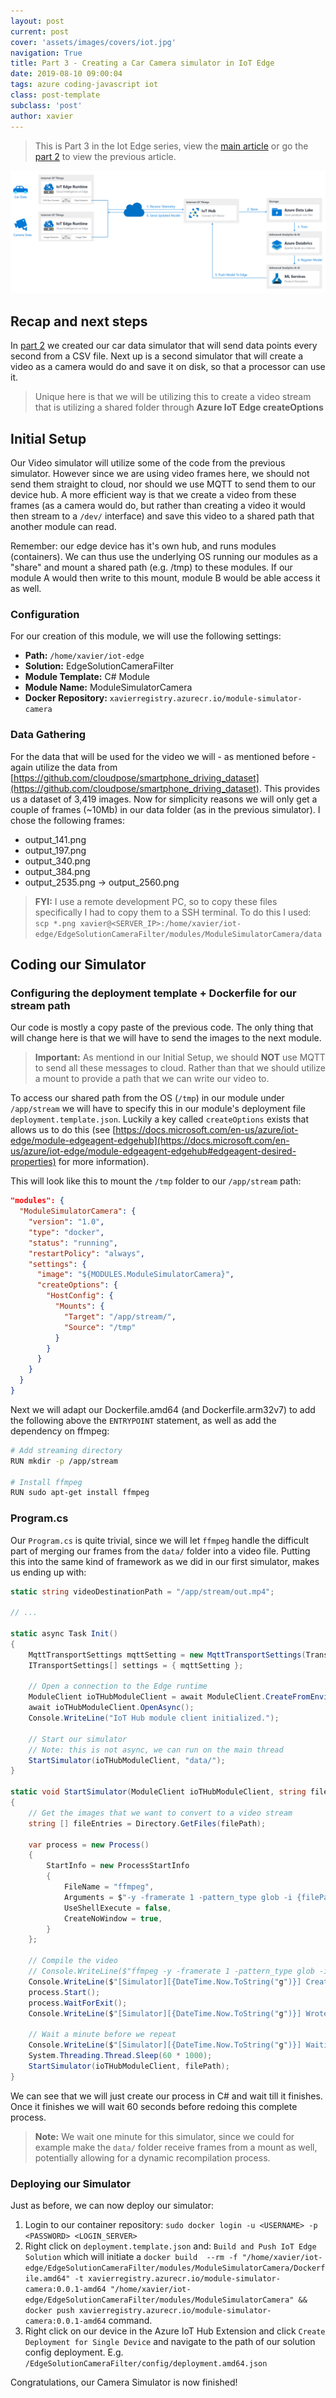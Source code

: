 ```yaml
---
layout: post
current: post
cover: 'assets/images/covers/iot.jpg'
navigation: True
title: Part 3 - Creating a Car Camera simulator in IoT Edge
date: 2019-08-10 09:00:04
tags: azure coding-javascript iot
class: post-template
subclass: 'post'
author: xavier
---
```


> This is Part 3 in the Iot Edge series, view the [main article](/iot-edge) or go the [part 2](/iot-edge-part2-simulator-car) to view the previous article.

![/assets/images/posts/iot-edge/architecture2.png](/assets/images/posts/iot-edge/architecture2.png)

## Recap and next steps

In [part 2](/iot-edge-part2-simulator-car) we created our car data simulator that will send data points every second from a CSV file. Next up is a second simulator that will create a video as a camera would do and save it on disk, so that a processor can use it.

> Unique here is that we will be utilizing this to create a video stream that is utilizing a shared folder through **Azure IoT Edge createOptions**

## Initial Setup

Our Video simulator will utilize some of the code from the previous simulator. However since we are using video frames here, we should not send them straight to cloud, nor should we use MQTT to send them to our device hub. A more efficient way is that we create a video from these frames (as a camera would do, but rather than creating a video it would then stream to a `/dev/` interface) and save this video to a shared path that another module can read.

Remember: our edge device has it's own hub, and runs modules (containers). We can thus use the underlying OS running our modules as a "share" and mount a shared path (e.g. /tmp) to these modules. If our module A would then write to this mount, module B would be able access it as well.

### Configuration

For our creation of this module, we will use the following settings:

* **Path:** `/home/xavier/iot-edge`
* **Solution:** EdgeSolutionCameraFilter
* **Module Template:** C# Module
* **Module Name:** ModuleSimulatorCamera
* **Docker Repository:** `xavierregistry.azurecr.io/module-simulator-camera`

### Data Gathering

For the data that will be used for the video we will - as mentioned before - again utilize the data from [https://github.com/cloudpose/smartphone_driving_dataset](https://github.com/cloudpose/smartphone_driving_dataset). This provides us a dataset of 3,419 images. Now for simplicity reasons we will only get a couple of frames (~10Mb) in our data folder (as in the previous simulator). I chose the following frames: 

* output_141.png
* output_197.png
* output_340.png
* output_384.png
* output_2535.png -> output_2560.png

> **FYI:** I use a remote development PC, so to copy these files specifically I had to copy them to a SSH terminal. To do this I used: `scp *.png xavier@<SERVER_IP>:/home/xavier/iot-edge/EdgeSolutionCameraFilter/modules/ModuleSimulatorCamera/data`

## Coding our Simulator

### Configuring the deployment template + Dockerfile for our stream path

Our code is mostly a copy paste of the previous code. The only thing that will change here is that we will have to send the images to the next module.

> **Important:** As mentiond in our Initial Setup, we should **NOT** use MQTT to send all these messages to cloud. Rather than that we should utilize a mount to provide a path that we can write our video to.

To access our shared path from the OS (`/tmp`) in our module under `/app/stream` we will have to specify this in our module's deployment file `deployment.template.json`. Luckily a key called `createOptions` exists that allows us to do this (see [https://docs.microsoft.com/en-us/azure/iot-edge/module-edgeagent-edgehub](https://docs.microsoft.com/en-us/azure/iot-edge/module-edgeagent-edgehub#edgeagent-desired-properties) for more information).

This will look like this to mount the `/tmp` folder to our `/app/stream` path:

```json
"modules": {
  "ModuleSimulatorCamera": {
    "version": "1.0",
    "type": "docker",
    "status": "running",
    "restartPolicy": "always",
    "settings": {
      "image": "${MODULES.ModuleSimulatorCamera}",
      "createOptions": {
        "HostConfig": {
          "Mounts": {
            "Target": "/app/stream/",
            "Source": "/tmp"
          }
        }
      }
    }
  }
}
```

Next we will adapt our Dockerfile.amd64 (and Dockerfile.arm32v7) to add the following above the `ENTRYPOINT` statement, as well as add the dependency on ffmpeg:

```bash
# Add streaming directory
RUN mkdir -p /app/stream

# Install ffmpeg
RUN sudo apt-get install ffmpeg
```

### Program.cs

Our `Program.cs` is quite trivial, since we will let `ffmpeg` handle the difficult part of merging our frames from the `data/` folder into a video file. Putting this into the same kind of framework as we did in our first simulator, makes us ending up with:

```csharp
static string videoDestinationPath = "/app/stream/out.mp4";

// ...

static async Task Init()
{
    MqttTransportSettings mqttSetting = new MqttTransportSettings(TransportType.Mqtt_Tcp_Only);
    ITransportSettings[] settings = { mqttSetting };

    // Open a connection to the Edge runtime
    ModuleClient ioTHubModuleClient = await ModuleClient.CreateFromEnvironmentAsync(settings);
    await ioTHubModuleClient.OpenAsync();
    Console.WriteLine("IoT Hub module client initialized.");

    // Start our simulator
    // Note: this is not async, we can run on the main thread
    StartSimulator(ioTHubModuleClient, "data/");
}

static void StartSimulator(ModuleClient ioTHubModuleClient, string filePath)
{
    // Get the images that we want to convert to a video stream
    string [] fileEntries = Directory.GetFiles(filePath);

    var process = new Process()
    {
        StartInfo = new ProcessStartInfo
        {
            FileName = "ffmpeg",
            Arguments = $"-y -framerate 1 -pattern_type glob -i {filePath}/*.png -c:v libx264 -r 30 -pix_fmt yuv420p -vf \"pad=ceil(iw/2)*2:ceil(ih/2)*2\" {videoDestinationPath}",
            UseShellExecute = false,
            CreateNoWindow = true,
        }
    };

    // Compile the video
    // Console.WriteLine($"ffmpeg -y -framerate 1 -pattern_type glob -i {Directory.GetCurrentDirectory()}/{filePath}*.png -c:v libx264 -r 30 -pix_fmt yuv420p -vf \"pad=ceil(iw/2)*2:ceil(ih/2)*2\" {videoDestinationPath}");
    Console.WriteLine($"[Simulator][{DateTime.Now.ToString("g")}] Creating video file from images in {filePath}*.png");   
    process.Start();
    process.WaitForExit();
    Console.WriteLine($"[Simulator][{DateTime.Now.ToString("g")}] Wrote video file to {videoDestinationPath}");

    // Wait a minute before we repeat
    Console.WriteLine($"[Simulator][{DateTime.Now.ToString("g")}] Waiting 60 seconds before repeating");
    System.Threading.Thread.Sleep(60 * 1000);
    StartSimulator(ioTHubModuleClient, filePath);
}
```

We can see that we will just create our process in C# and wait till it finishes. Once it finishes we will wait 60 seconds before redoing this complete process.

> **Note:** We wait one minute for this simulator, since we could for example make the `data/` folder receive frames from a mount as well, potentially allowing for a dynamic recompilation process.

### Deploying our Simulator

Just as before, we can now deploy our simulator:

1. Login to our container repository: `sudo docker login -u <USERNAME> -p <PASSWORD> <LOGIN_SERVER>`
2. Right click on `deployment.template.json` and: `Build and Push IoT Edge Solution` which will initiate a `docker build  --rm -f "/home/xavier/iot-edge/EdgeSolutionCameraFilter/modules/ModuleSimulatorCamera/Dockerfile.amd64" -t xavierregistry.azurecr.io/module-simulator-camera:0.0.1-amd64 "/home/xavier/iot-edge/EdgeSolutionCameraFilter/modules/ModuleSimulatorCamera" && docker push xavierregistry.azurecr.io/module-simulator-camera:0.0.1-amd64` command.
3. Right click on our device in the Azure IoT Hub Extension and click `Create Deployment for Single Device` and navigate to the path of our solution config deployment. E.g. `/EdgeSolutionCameraFilter/config/deployment.amd64.json`

Congratulations, our Camera Simulator is now finished!
